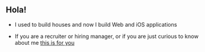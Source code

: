 ## Hola!


- I used to build houses and now I build Web and iOS applications

- If you are a recruiter or hiring manager, or if you are just curious to know about me [this is for you](https://github.com/mafebracho/dear-hiring-manager)
